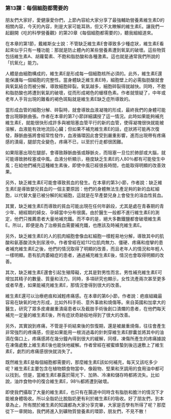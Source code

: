 ### 第13課：每個細胞都需要的

朋友們大家好，愛健康愛你們，上節內容給大家分享了最強輔助營養素維生素D的相關內容，今天的內容，則是大家可能耳熟，但又不太瞭解的維生素E。讓我們一起翻開《吃的科學營養觀》的第20章《每個細胞都需要的》，聽我細細道來。

在本章的第1節，戴維斯女士說：不管缺乏維生素E會導致多少種症狀，維生素E看起來似乎只有一種功能：那就是防止體內的某些營養素遭到氧氣的破壞。這些物質包括維生素A、胡蘿蔔素、不飽和脂肪酸和各種激素。這也就是通常我們所說的「抗氧化」能力。

人體是由細胞構成的，維生素E是形成每一個細胞核所必須的。此外，維生素E還能保護每一個細胞的完整性。當身體缺乏維生素E時，細胞壁上的必需脂肪酸就會與氧氣結合而被分解，導致細胞碎裂。氧氣越多，細胞碎裂得就越快。同時，不飽和脂肪酸也將遭到氧氣的破壞，從而形成褐色的蠟樣色素。作者就懷疑了，中年或老年人手背出現的難看的褐色斑點就是維生素E缺乏症所導致的。

當形成血管的細胞分解、碎裂時，就會導致血液凝塊的形成，最終我們的身體可能會出現靜脈曲張。作者在本章的第7小節詳細講授了這一情況。此時如果能夠補充維生素E，就能很快形成許多與被阻塞血管平行的新的血管，使得凝塊很快就能被溶解，血液能有效地流回心臟；但如果不補充維生素E的話，症狀將可能再次復發，靜脈曲張將會經常性發作，血液循環因此會受到嚴重影響，進而出現帶有疼痛感的潰瘍，腿部完全變色，疼痛不已，以至於行走都很困難。

如果阻塞出現在腿部，會導致靜脈曲張或靜脈炎，而阻塞一旦位於肺部或大腦，就可能導致肺栓塞或中風。血液分析顯示，極度缺乏生素E的人80％都有可能發生中風；在給他們補充這種維生素後，即使中風已經很長時間，也能取得明顯的改善效果。

另外，缺乏維生素E可能會導致貧血的發生。在本章的第3小節，作者說：缺乏維生素E是導致嬰兒貧血的一個主要原因：他們的身體無法生產足夠的新的血紅細胞，以代替大量已被分解的紅細胞，這就是在早產嬰兒身上會發生的溶血性貧血。

其實，缺乏維生素E而導致的貧血可能出現在任何年齡段，尤其是處在青春期的青少年、絕經期的婦女、孕婦當中分布很廣。由於醫生一般都不進行維生素E的測定，他們只推薦患者大量地補充鐵。而不幸的是，絕大多數鐵鹽都會破壞維生素E。所以，即便是為了治療貧血需要補充鐵，也應該及時補充維生素E。

另外，缺乏維生素E的人的肌肉細胞會像血紅細胞一樣輕易地分解，導致其中的肌酸和氨基酸流失到尿液中。作者曾經在給112位肌肉無力、僵硬、疼痛和痙攣的患者補充維生素E之後，他們的情況取得了明顯的改善，而且老年人的情況和年輕人一樣明顯。患有肌肉萎縮症的患者，通過補充維生素E後，情況也會取得明顯的改善。

其次，缺乏維生素E還會引起生殖障礙，尤其是對男性而言。男性補充維生素E可增加其精子的數量、質量和活力。同時，多項研究也顯示，女性流產兩次甚至更多或者早產，如果能補充維生素E，那情況會得到很大的改善。

維生素E還可以治療疤痕和減輕疼痛感。在本章的第6小節，作者說：疤痕組織最容易在缺氧的地方形成，比如外科手術、意外事故和燒傷等。來自英國和加拿大的醫生，研究了眾多皮膚嚴重潰瘍患者以及截肢手術後創口潰爛的患者，在他們每天補充一定量的維生素E後，所有症狀奇跡般地得到了很大的改善。

另外，其實說到疼痛，不管是手術結束後的恢復期，還是被嚴重燒傷，往往會產生非常強烈的疼痛感，但是如果能用一根消過毒的針刺穿維生素E膠囊並將其中的油滴在傷口上，疼痛感將在幾分鐘內得到很大的緩解，同樣，凍傷所產生的疼痛據說在凍傷處敷上維生素E後也能快地緩解。作者曾經在被蜜蜂蟄到後迅速敷上了維生素E，劇烈的疼痛感很快就消失了。

既然維生素E是每個細胞都需要的，那麼維生素E該如何補充，每天又該吃多少呢？維生素E主要包含在植物類食物當中，像穀物、堅果和烹調用的食用油中都可以找到。但是，當維生素E暴露於陽光下、加熱、冷凍和儲存時都將流失。比如說，油炸食物中的復合維生素E，98％都將遭到破壞。

即使我們攝取了大量的維生素E，也只有在腸道中同時含有脂肪和膽汁的情況下才能被身體吸收。所以全脂奶比脫脂奶更有利於維生素E的吸收。好了朋友們，到本章為止，所有關於維生素的知識都為大家分享完畢，大家是否學有所得了呢？那麼從下一章開始，我們將進入到礦物質營養素的環節，朋友們，不見不散！